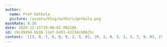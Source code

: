 ```yaml
---
author:
  name: Prof Gotkola
  picture: /assets/blog/authors/gotkola.png
maskRate: 0.36
date: 2024-12-15T19:00:02.092186
id: c9cd9d94-bb16-11ef-b451-41234cb8625c
content: '[[3, 0, 7, 6, 8, 9, 2, 5, 0], [0, 2, 8, 5, 1, 3, 7, 9, 0], [9, 1, 5, 0, 7, 2, 8, 0, 0], [1, 6, 0, 2, 0, 4, 9, 8, 0], [7, 5, 4, 0, 9, 1, 0, 2, 3], [8, 0, 0, 7, 3, 0, 4, 0, 0], [0, 0, 1, 9, 0, 7, 0, 0, 0], [5, 7, 9, 0, 6, 8, 1, 4, 0], [4, 8, 0, 1, 0, 0, 3, 0, 9]]'
---
```

